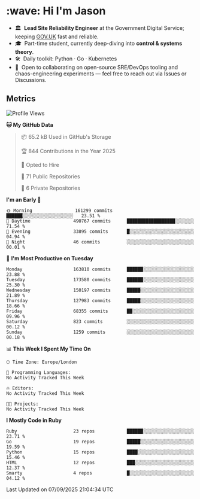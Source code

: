 <h1 align="left" id="jason-title">:wave: Hi I'm Jason</h1>

- 🏛️ &nbsp;**Lead Site Reliability Engineer** at the Government Digital Service; keeping [GOV.UK](https://www.gov.uk/) fast and reliable.
- 🎓 &nbsp;Part-time student, currently deep-diving into **control & systems theory**.  
- 🛠️ &nbsp;Daily toolkit: Python · Go · Kubernetes  
- 🤝 &nbsp;Open to collaborating on open-source SRE/DevOps tooling and chaos-engineering experiments — feel free to reach out via Issues or Discussions.


<h2>Metrics</h2>

<!--START_SECTION:waka-->
![Profile Views](http://img.shields.io/badge/Profile%20Views-0-blue)

**🐱 My GitHub Data** 

> 📦 65.2 kB Used in GitHub's Storage 
 > 
> 🏆 844 Contributions in the Year 2025
 > 
> 💼 Opted to Hire
 > 
> 📜 71 Public Repositories 
 > 
> 🔑 6 Private Repositories 
 > 
**I'm an Early 🐤** 

```text
🌞 Morning                161299 commits      ██████░░░░░░░░░░░░░░░░░░░   23.51 % 
🌆 Daytime                490767 commits      ██████████████████░░░░░░░   71.54 % 
🌃 Evening                33895 commits       █░░░░░░░░░░░░░░░░░░░░░░░░   04.94 % 
🌙 Night                  46 commits          ░░░░░░░░░░░░░░░░░░░░░░░░░   00.01 % 
```
📅 **I'm Most Productive on Tuesday** 

```text
Monday                   163810 commits      ██████░░░░░░░░░░░░░░░░░░░   23.88 % 
Tuesday                  173580 commits      ██████░░░░░░░░░░░░░░░░░░░   25.30 % 
Wednesday                150197 commits      █████░░░░░░░░░░░░░░░░░░░░   21.89 % 
Thursday                 127983 commits      █████░░░░░░░░░░░░░░░░░░░░   18.66 % 
Friday                   68355 commits       ██░░░░░░░░░░░░░░░░░░░░░░░   09.96 % 
Saturday                 823 commits         ░░░░░░░░░░░░░░░░░░░░░░░░░   00.12 % 
Sunday                   1259 commits        ░░░░░░░░░░░░░░░░░░░░░░░░░   00.18 % 
```


📊 **This Week I Spent My Time On** 

```text
🕑︎ Time Zone: Europe/London

💬 Programming Languages: 
No Activity Tracked This Week

🔥 Editors: 
No Activity Tracked This Week

🐱‍💻 Projects: 
No Activity Tracked This Week
```

**I Mostly Code in Ruby** 

```text
Ruby                     23 repos            ██████░░░░░░░░░░░░░░░░░░░   23.71 % 
Go                       19 repos            █████░░░░░░░░░░░░░░░░░░░░   19.59 % 
Python                   15 repos            ████░░░░░░░░░░░░░░░░░░░░░   15.46 % 
HTML                     12 repos            ███░░░░░░░░░░░░░░░░░░░░░░   12.37 % 
Smarty                   4 repos             █░░░░░░░░░░░░░░░░░░░░░░░░   04.12 % 
```




 Last Updated on 07/09/2025 21:04:34 UTC
<!--END_SECTION:waka-->

<!-- links -->

[issues page]: https://github.com/jasonBirchall/jasonBirchall/issues "jasonBirchall/issues"
